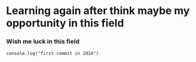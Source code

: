 # Learning again after think maybe my opportunity in this field

### Wish me luck in this field

```
console.log("first commit in 2024")
```
